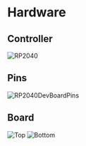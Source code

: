 # Hardware
## Controller
![RP2040](../../images/Raspberry-Pi-Pico-Entwicklung-Bord-TYPE-C-High-Leistung-Mikrocontroller-board-RP2040-128Mbit-4M-16MB-Dual.jpg)
## Pins
![RP2040DevBoardPins](../../images/PicoPins.png)
## Board
![Top](../../images/DevBoardTop.jpg)
![Bottom](../../images/DevBoardBottom.jpg)